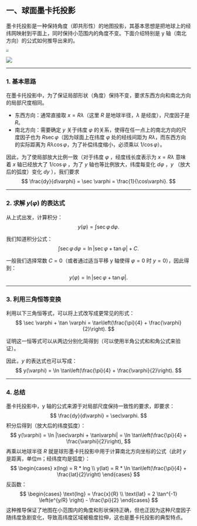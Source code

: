 ## 一、球面墨卡托投影

墨卡托投影是一种保持角度（即共形性）的地图投影，其基本思想是把地球上的经纬网映射到平面上，同时保持小范围内的角度不变。下面介绍特别是 y 轴（南北方向）的公式如何推导出来的。

<img src="D:\workspace-hx\tjh\note\webNote\note\13-gis\projection-img\img1.jpg" style="zoom:45%;" />

![](D:\workspace-hx\tjh\note\webNote\note\13-gis\projection-img\img2.jpg)

---

### 1. 基本思路

在墨卡托投影中，为了保证局部形状（角度）保持不变，要求东西方向和南北方向的局部尺度相同。  
- 东西方向：通常直接取 $x = R \lambda$（这里 $R$ 是地球半径，$\lambda$ 是经度），尺度因子是 $R$。
- 南北方向：需要确定 $y$ 关于纬度 $\varphi$ 的关系，使得在任一点上的南北方向的尺度因子也为 $R \sec\varphi$（因为球面上在纬度 $\varphi$ 处的经线间距为 $Rλ$，而东西方向的实际距离为 $Rλ\cos\varphi$，为了补偿纬度缩小，必须乘以 $1/\cos\varphi$）。

因此，为了使局部放大比例一致（对于纬度 $\varphi$ ，经度线长度表示为 $x = R \lambda$ 意味着 $x$ 轴已经放大了 $1/\cos\varphi$ ，为了 $y$ 轴也等比例放大，纬度每变化 $d\varphi$ ，$y$ （放大后的弧度）变化 $dy$ ），我们要求  
$$
\frac{dy}{d\varphi} = \sec \varphi = \frac{1}{\cos\varphi}.
$$

---

### 2. 求解 $y(\varphi)$ 的表达式

从上式出发，计算积分：
$$
y(\varphi) = \int \sec \varphi \, d\varphi.
$$

我们知道积分公式：
$$
\int \sec \varphi \, d\varphi = \ln | \sec \varphi + \tan \varphi | + C.
$$

一般我们选择常数 $C=0$（或者通过适当平移 y 轴使得 $\varphi=0$ 时 $y=0$），因此得到：
$$
y(\varphi) = \ln |\sec \varphi + \tan \varphi|.
$$

---

### 3. 利用三角恒等变换

利用以下三角恒等式，可以将上式改写成更常见的形式：
$$
\sec \varphi + \tan \varphi = \tan\left(\frac{\pi}{4} + \frac{\varphi}{2}\right).
$$

证明这一恒等式可以从两边分别化简得到（可以使用半角公式和和角公式来验证）。

因此，$y$ 的表达式也可以写成：
$$
y(\varphi) = \ln \tan\left(\frac{\pi}{4} + \frac{\varphi}{2}\right).
$$

---

### 4. 总结

墨卡托投影中，y 轴的公式来源于对局部尺度保持一致性的要求，即要求：
$$
\frac{dy}{d\varphi} = \sec\varphi.
$$
积分后得到（放大后的纬度弧度）：
$$
y(\varphi) = \ln |\sec\varphi + \tan\varphi| = \ln \tan\left(\frac{\pi}{4} + \frac{\varphi}{2}\right),
$$
再乘以地球半径 $R$ 就是球形墨卡托投影中用于计算南北方向坐标的公式（此时 $y$ 是距离，单位m；经纬度均是弧度）：
$$
\begin{cases}
x(lng) = R * lng \\
y(lat) = R * \ln \tan\left(\frac{\pi}{4} + \frac{lat}{2}\right)
\end{cases}
$$
反函数：
$$
\begin{cases}
\text{lng} = \frac{x}{R} \\
\text{lat} = 2 \tan^{-1} \left(e^{y/R} \right) - \frac{\pi}{2}
\end{cases}
$$
这种推导保证了地图在小范围内的角度和形状保持正确，但也正因为这种尺度因子随纬度急剧变化，导致高纬度区域被极度拉伸，这也是墨卡托投影的典型特点。

